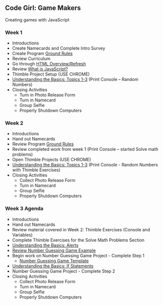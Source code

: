
## Code Girl: Game Makers

Creating games with JavaScript

### Week 1

* Introductions
* Create Namecards and Complete Intro Survey
* Create Program [Ground Rules](GroundRules.md)
* Review Curriculum
* Go through [HTML Overview/Refresh](HtmlRefresh.md)
* Review [What is JavaScript?](WhatIsJavaScript.md)
* Thimble Project Setup (USE CHROME)
* [Understanding the Basics: Topics 1-3](https://legit-gaming.github.io/week1/Goals.html) (Print Console – Random Numbers)
* Closing Activities
  * Turn in Photo Release Form
  * Turn in Namecard
  * Group Selfie
  * Properly Shutdown Computers

### Week 2
*	Introductions
*	Hand out Namecards
*	Review Program [Ground Rules](GroundRules.md) 
*	Review completed work from week 1 (Print Console – started Solve math problems)
*	Open Thimble Projects (USE CHROME)
*	[Understanding the Basics: Topics 1-3](https://legit-gaming.github.io/week1/Goals.html) (Print Console - Random Numbers with Thimble Exercises)
* Closing Activities
  * Collect Photo Release Form
  * Turn in Namecard
  * Group Selfie
  * Properly Shutdown Computers

### Week 3 Agenda
* Introductions
* Hand out Namecards
* Review material covered in Week 2: Thimble Exercises (Console and Variables)
* Complete Thimble Exercises for the Solve Math Problems Section
* [Understanding the Basics: Alerts](https://legit-gaming.github.io/week1/Goals.html)
* [Review Number Guessing Game Example](https://legit-gaming.github.io/number-guessing-game/)
* Begin work on Number Guessing Game Project - Complete Step 1
  * [Number Guessing Game Template](https://thimbleprojects.org/legitliberty/331560/)
* [Understanding the Basics: If Statements](https://legit-gaming.github.io/week1/Goals.html)
* Number Guessing Game Project - Complete Step 2
* Closing Activities  
  * Collect Photo Release Form  
  * Turn in Namecard  
  * Group Selfie  
  * Properly Shutdown Computers
